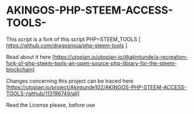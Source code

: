 # AKINGOS-PHP-STEEM-ACCESS-TOOLS-

This script is a fork of this script PHP=STEEM_TOOLS [ https://github.com/dragosroua/php-steem-tools ]

Read about it here [https://utopian.io/utopian-io/@akintunde/a-recreation-fork-of-php-steem-tools-an-open-source-php-library-for-the-steem-blockchain]

Changes concerning this project can be traced here [https://utopian.io/project/Akintunde102/AKINGOS-PHP-STEEM-ACCESS-TOOLS-/github/113196749/all]

Read the License please, before use
